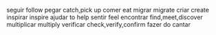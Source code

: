 seguir	follow
pegar	catch,pick up
comer	eat
migrar	migrate
criar	create
inspirar	inspire
ajudar	to help
sentir	feel
encontrar	find,meet,discover
multiplicar	multiply
verificar	check,verify,confirm
fazer	do
cantar
